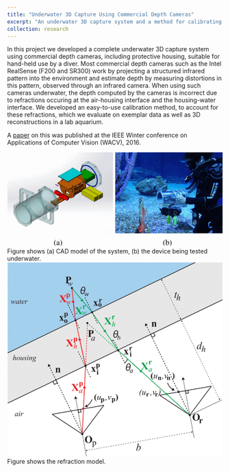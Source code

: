 ```yaml
---
title: "Underwater 3D Capture Using Commercial Depth Cameras"
excerpt: "An underwater 3D capture system and a method for calibrating depth cameras for underwater use.<br/> <img src='/images/underwater_system.gif'>"
collection: research
---
```

  
In this project we developed a complete underwater 3D capture system using commercial depth cameras, including protective housing, suitable for hand-held use by a diver. Most commercial depth cameras such as the Intel RealSense (F200 and SR300) work by projecting a structured infrared pattern into the environment and estimate depth by measuring distortions in this pattern, observed through an infrared camera. When using such cameras underwater, the depth computed by the cameras is incorrect due to refractions occuring at the air-housing interface and the housing-water interface. We developed an easy-to-use calibration method, to account for these refractions, which we evaluate on exemplar data as well as 3D reconstructions in a lab aquarium.

A [paper](../../publication/2016-03-07-Underwater-3D) on this was published at the IEEE Winter conference on Applications of Computer Vision (WACV), 2016.

<img src='/images/underwater_system.gif'>  
Figure shows (a) CAD model of the system, (b) the device being tested underwater.

<img src='/images/underwater_refractions.gif'>  
Figure shows the refraction model.